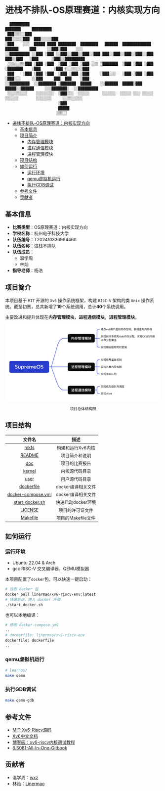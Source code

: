 # 进栈不排队-OS原理赛道：内核实现方向

```
  █████████                                                                         ███████     █████████
 ███░░░░░███                                                                      ███░░░░░███  ███░░░░░███
░███    ░░░  █████ ████ ████████  ████████   ██████  █████████████    ██████     ███     ░░███░███    ░░░
░░█████████ ░░███ ░███ ░░███░░███░░███░░███ ███░░███░░███░░███░░███  ███░░███   ░███      ░███░░█████████
 ░░░░░░░░███ ░███ ░███  ░███ ░███ ░███ ░░░ ░███████  ░███ ░███ ░███ ░███████    ░███      ░███ ░░░░░░░░███
 ███    ░███ ░███ ░███  ░███ ░███ ░███     ░███░░░   ░███ ░███ ░███ ░███░░░     ░░███     ███  ███    ░███
░░█████████  ░░████████ ░███████  █████    ░░██████  █████░███ █████░░██████     ░░░███████░  ░░█████████
 ░░░░░░░░░    ░░░░░░░░  ░███░░░  ░░░░░      ░░░░░░  ░░░░░ ░░░ ░░░░░  ░░░░░░        ░░░░░░░     ░░░░░░░░░
                        ░███
                        █████
                       ░░░░░
```

- [进栈不排队-OS原理赛道：内核实现方向](#进栈不排队-os原理赛道内核实现方向)
  - [基本信息](#基本信息)
  - [项目简介](#项目简介)
    - [内存管理模块](#内存管理模块)
    - [进程通信模块](#进程通信模块)
    - [进程管理模块](#进程管理模块)
  - [项目结构](#项目结构)
  - [如何运行](#如何运行)
    - [运行环境](#运行环境)
    - [qemu虚拟机运行](#qemu虚拟机运行)
    - [执行GDB调试](#执行gdb调试)
  - [参考文件](#参考文件)
  - [贡献者](#贡献者)

## 基本信息

- **比赛类型**：OS原理赛道：内核实现方向
- **学校名称**：杭州电子科技大学
- **队伍编号**：T202410336994460
- **队伍名称**：进栈不排队
- **队伍成员**：
  - 温学周
  - 林灿
- **指导老师**：杨浩

## 项目简介

本项目基于 `MIT` 开源的 `Xv6` 操作系统框架，构建 `RISC-V` 架构的类 `Unix` 操作系统。截至初赛，总共新增了**19**个系统调用，总计**40**个系统调用。

主要改进和提升体现在**内存管理模块**，**进程通信模块**，**进程管理模块**。

<!-- 总结构图 -->
<div align = center>
<img width=700 src="doc/images/结构图.png">
<p style="font-size: 12px">项目总体结构图</p>
</div>

## 项目结构

| 文件名 | 描述 |
| :---: | :---: |
| [mkfs](./mkfs/) | 构建和运行Xv6内核 |
| [README](./README) | 项目简介和说明 |
| [doc](./doc) | 项目的比赛报告 |
| [kernel](./kernel/) | 内核源代码目录 |
| [user](./user/) | 用户源代码目录 |
| [dockerfile](./dockerfile) | docker编译相关文件 |
| [docker-compose.yml](./docker-compose.yml) | docker编译相关文件 |
| [start_docker.sh](./start_docker.sh) | 快速启动docker环境 |
| [LICENSE](./LICENSE) | 项目的许可证文件 |
| [Makefile](./Makefile) | 项目的Makefile文件 |


## 如何运行

### 运行环境

- Ubuntu 22.04 & Arch
- gcc RISC-V 交叉编译器，QEMU模拟器

本项目配置了`docker`包，可以快速一键启动：

```bash
# 拉取 docker 包
docker pull linermao/xv6-riscv-env:latest
# 快速启动，进入 docker 环境
./start_docker.sh
```

也可以本地编译：

```bash
# 修改 docker-compose.yml
..
# dockerfile: linermao/xv6-riscv-env
dockerfile: dockerfile
..
```

### qemu虚拟机运行

```bash
# learnos/
make qemu
```

### 执行GDB调试

```bash
make qemu-gdb
```

## 参考文件

- [MIT-Xv6-Riscv源码](https://github.com/mit-pdos/xv6-riscv)
- [Xv6中文文档](https://th0ar.gitbooks.io/xv6-chinese/content/)
- [博客园：xv6-riscv内核调试教程](https://2017zhangyuxuan.github.io/2022/03/19/2022-03/2022-03-19%20%E7%8E%AF%E5%A2%83%E6%90%AD%E5%BB%BA%E7%B3%BB%E5%88%97-xv6%E5%86%85%E6%A0%B8%E8%B0%83%E8%AF%95%E6%95%99%E7%A8%8B/)
- [6.S081-All-In-One-Gitbook](https://xv6.dgs.zone/)

## 贡献者

- 温学周：[wxz](https://github.com/Firefly-Star)
- 林灿：[Linermao](https://github.com/Linermao)